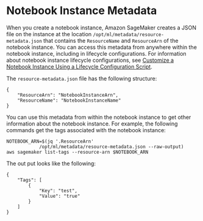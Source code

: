 # Notebook Instance Metadata<a name="nbi-metadata"></a>

When you create a notebook instance, Amazon SageMaker creates a JSON file on the instance at the location `/opt/ml/metadata/resource-metadata.json` that contains the `ResourceName` and `ResourceArn` of the notebook instance\. You can access this metadata from anywhere within the notebook instance, including in lifecycle configurations\. For information about notebook instance lifecycle configurations, see [Customize a Notebook Instance Using a Lifecycle Configuration Script](notebook-lifecycle-config.md)\.

The `resource-metadata.json` file has the following structure:

```
{
    "ResourceArn": "NotebookInstanceArn",
    "ResourceName": "NotebookInstanceName"
}
```

You can use this metadata from within the notebook instance to get other information about the notebook instance\. For example, the following commands get the tags associated with the notebook instance:

```
NOTEBOOK_ARN=$(jq '.ResourceArn'
            /opt/ml/metadata/resource-metadata.json --raw-output)
aws sagemaker list-tags --resource-arn $NOTEBOOK_ARN
```

The out put looks like the following:

```
{
    "Tags": [
        {
            "Key": "test",
            "Value": "true"
        }
    ]
}
```